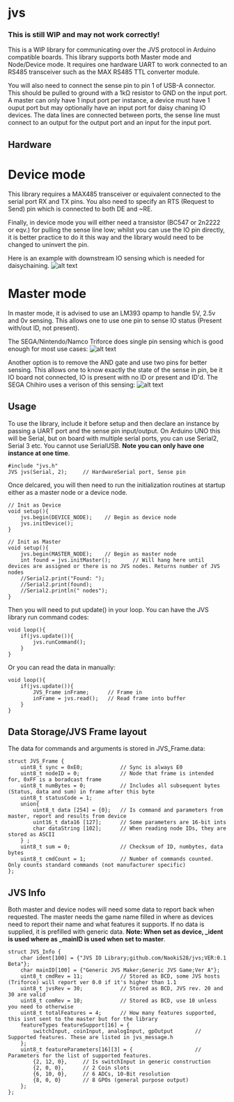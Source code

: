 # jvs
### This is still WIP and may not work correctly!
This is a WIP library for communicating over the JVS protocol in Arduino compatible boards. This library supports both Master mode and Node/Device mode. It requires one hardware UART to work connected to an RS485 transceiver such as the MAX RS485 TTL converter module.

You will also need to connect the sense pin to pin 1 of USB-A connector. This should be pulled to ground with a 1kΩ resistor to GND on the input port. A master can only have 1 input port per instance, a device must have 1 ouput port but may optionally have an input port for daisy chaning IO devices. The data lines are connected between ports, the sense line must connect to an output for the output port and an input for the input port.

## Hardware
# Device mode
This library requires a MAX485 transceiver or equivalent connected to the serial port RX and TX pins. You also need to specify an RTS (Request to Send) pin which is connected to both DE and ~RE.

Finally, in device mode you will either need a transistor (BC547 or 2n2222 or eqv.) for pulling the sense line low; whilst you can use the IO pin directly, it is better practice to do it this way and the library would need to be changed to uninvert the pin. 

Here is an example with downstream IO sensing which is needed for daisychaining.
![alt text](https://github.com/NaokiS28/jvs/blob/main/doc/JVS-Phy.png?raw=true)

# Master mode
In master mode, it is advised to use an LM393 opamp to handle 5V, 2.5v and 0v sensing. This allows one to use one pin to sense IO status (Present with/out ID, not present).

The SEGA/Nintendo/Namco Triforce does single pin sensing which is good enough for most use cases:
![alt text](https://github.com/NaokiS28/jvs/blob/main/doc/triforce-host.png?raw=true)

Another option is to remove the AND gate and use two pins for better sensing. This allows one to know exactly the state of the sense in pin, be it IO board not connected, IO is present with no ID or present and ID'd. The SEGA Chihiro uses a verison of this sensing:
![alt text](https://github.com/NaokiS28/jvs/blob/main/doc/chihiro-host.png?raw=true)

## Usage
To use the library, include it before setup and then declare an instance by passing a UART port and the sense pin input/output. On Arduino UNO this will be Serial, but on board with multiple serial ports, you can use Serial2, Serial 3 etc. You cannot use SerialUSB. **Note you can only have one instance at one time**.
```
#include "jvs.h"
JVS jvs(Serial, 2);     // HardwareSerial port, Sense pin
```
Once delcared, you will then need to run the initialization routines at startup either as a master node or a device node.
```
// Init as Device
void setup(){
    jvs.begin(DEVICE_NODE);    // Begin as device node
    jvs.initDevice();
}
```
```
// Init as Master
void setup(){
    jvs.begin(MASTER_NODE);    // Begin as master node
    int found = jvs.initMaster();       // Will hang here until devices are assigned or there is no JVS nodes. Returns number of JVS nodes
    //Serial2.print("Found: ");
    //Serial2.print(found);
    //Serial2.println(" nodes");
}
```
Then you will need to put update() in your loop. You can have the JVS library run command codes:
```
void loop(){
    if(jvs.update()){
        jvs.runCommand();
    }
}
```
Or you can read the data in manually:
```
void loop(){
    if(jvs.update()){
        JVS_Frame inFrame;      // Frame in
        inFrame = jvs.read();   // Read frame into buffer
    }
}
```
## Data Storage/JVS Frame layout
The data for commands and arguments is stored in JVS_Frame.data:
```
struct JVS_Frame {
    uint8_t sync = 0xE0;            // Sync is always E0
    uint8_t nodeID = 0;             // Node that frame is intended for, 0xFF is a boradcast frame
    uint8_t numBytes = 0;           // Includes all subsequent bytes (Status, data and sum) in frame after this byte
    uint8_t statusCode = 1;
    union{
        uint8_t data [254] = {0};   // Is command and parameters from master, report and results from device
        uint16_t data16 [127];      // Some parameters are 16-bit ints
        char dataString [102];      // When reading node IDs, they are stored as ASCII
    } ;
    uint8_t sum = 0;                // Checksum of ID, numbytes, data bytes
    uint8_t cmdCount = 1;           // Number of commands counted. Only counts standard commands (not manufacturer specific)
};
```
## JVS Info
Both master and device nodes will need some data to report back when requested. The master needs the game name filled in where as devices need to report their name and what features it supports. If no data is supplied, it is prefilled with generic data. **Note: When set as device, _ident is used where as _mainID is used when set to master**.
```
struct JVS_Info {
    char ident[100] = {"JVS IO Library;github.com/NaokiS28/jvs;VER:0.1 Beta"};
    char mainID[100] = {"Generic JVS Maker;Generic JVS Game;Ver A"};
    uint8_t cmdRev = 11;            // Stored as BCD, some JVS hosts (Triforce) will report ver 0.0 if it's higher than 1.1
    uint8_t jvsRev = 30;            // Stored as BCD, JVS rev. 20 and 30 are valid
    uint8_t comRev = 10;            // Stored as BCD, use 10 unless you need to otherwise
    uint8_t totalFeatures = 4;      // How many features supported, this isnt sent to the master but for the library
    featureTypes featureSupport[16] = {
        switchInput, coinInput, analogInput, gpOutput       // Supported features. These are listed in jvs_message.h
    };
    uint8_t featureParameters[16][3] = {                    // Parameters for the list of supported features.
        {2, 12, 0},     // Is switchInput in generic construction
        {2, 0, 0},      // 2 Coin slots
        {6, 10, 0},     // 6 ADCs, 10-Bit resolution
        {8, 0, 0}       // 8 GPOs (general purpose output)
    };
};
```
